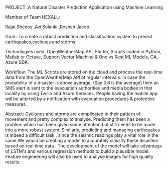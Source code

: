 PROJECT :A Natural Disaster Prediction Application using Machine Learning

Member of Team HEXALL:

Rajat Shenoy ,Avi Solanki ,Roshan Jacob.
 
Goal : To create a robust prediction and classification system to predict earthquakes,cyclones and storms.

Technologies used: OpenWeatherMap API, Flutter, Scripts coded in Python, Matlab or Octave, Support Vector Machine & One vs Rest ML Models, C#, Azure SDK.

Workflow:
The ML Scripts are stored on the cloud and process the real-time data from the OpenWeatherMap API at regular intervals. In case the probability of a disaster is above average, (Say 0.6 is the average) then an SMS alert is sent to the evacuation authorities and media bodies in that locality by using Twilio and Azure Services. People having the mobile app will be alterted by a notification with evacuation procedures & protective measures.

Abstract:
Cyclones and storms are complicated in their pattern of movement and pretty complex to analyse. Predicting them has been a problem which has been given some attention but still needs to be made into a more robust system. Similarly, predicting and managing earthquakes is indeed a difficult task , since the seismic readings play a vital role in the same.We would be creating a model to accurately classify these disasters based on real time data .
The development of the model will take advantage of LSTM's and various regression methods to build a plausible model.
Feature engineering will also be used to analyse images for high quality results. 




